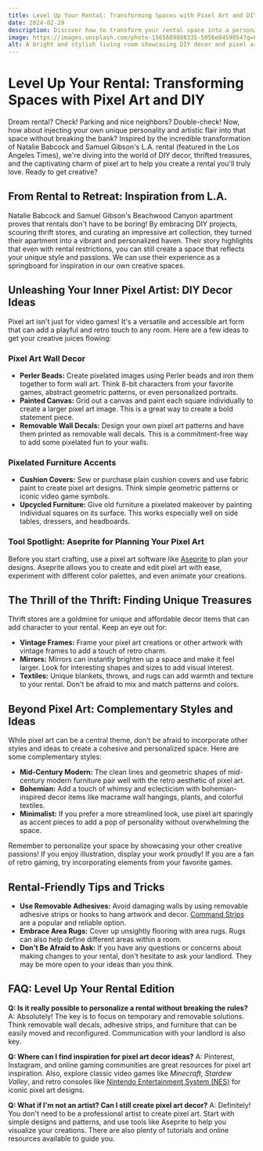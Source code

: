 ```yaml
---
title: Level Up Your Rental: Transforming Spaces with Pixel Art and DIY
date: 2024-02-29
description: Discover how to transform your rental space into a personalized haven using DIY projects, thrifted finds, and the charm of pixel art. Inspired by Natalie Babcock and Samuel Gibson's inspiring L.A. rental makeover.
image: https://images.unsplash.com/photo-1565689888335-5056e8459054?q=80&w=2070&auto=format&fit=crop&ixlib=rb-4.0.3&ixid=M3wxMjA3fDB8MHxwaG90by1wYWdlfHx8fGVufDB8fHx8fA%3D%3D
alt: A bright and stylish living room showcasing DIY decor and pixel art elements.
---
```


# Level Up Your Rental: Transforming Spaces with Pixel Art and DIY

Dream rental? Check! Parking and nice neighbors? Double-check! Now, how about injecting your own unique personality and artistic flair into that space without breaking the bank? Inspired by the incredible transformation of Natalie Babcock and Samuel Gibson's L.A. rental (featured in the Los Angeles Times), we're diving into the world of DIY decor, thrifted treasures, and the captivating charm of pixel art to help you create a rental you'll truly love. Ready to get creative?

## From Rental to Retreat: Inspiration from L.A.

Natalie Babcock and Samuel Gibson's Beachwood Canyon apartment proves that rentals don't have to be boring! By embracing DIY projects, scouring thrift stores, and curating an impressive art collection, they turned their apartment into a vibrant and personalized haven. Their story highlights that even with rental restrictions, you can still create a space that reflects your unique style and passions. We can use their experience as a springboard for inspiration in our own creative spaces.

## Unleashing Your Inner Pixel Artist: DIY Decor Ideas

Pixel art isn't just for video games! It's a versatile and accessible art form that can add a playful and retro touch to any room. Here are a few ideas to get your creative juices flowing:

### Pixel Art Wall Decor

*   **Perler Beads:** Create pixelated images using Perler beads and iron them together to form wall art. Think 8-bit characters from your favorite games, abstract geometric patterns, or even personalized portraits.
*   **Painted Canvas:** Grid out a canvas and paint each square individually to create a larger pixel art image. This is a great way to create a bold statement piece.
*   **Removable Wall Decals:** Design your own pixel art patterns and have them printed as removable wall decals. This is a commitment-free way to add some pixelated fun to your walls.

### Pixelated Furniture Accents

*   **Cushion Covers:** Sew or purchase plain cushion covers and use fabric paint to create pixel art designs. Think simple geometric patterns or iconic video game symbols.
*   **Upcycled Furniture:** Give old furniture a pixelated makeover by painting individual squares on its surface. This works especially well on side tables, dressers, and headboards.

### Tool Spotlight: Aseprite for Planning Your Pixel Art

Before you start crafting, use a pixel art software like [Aseprite](https://www.aseprite.org/) to plan your designs. Aseprite allows you to create and edit pixel art with ease, experiment with different color palettes, and even animate your creations.

## The Thrill of the Thrift: Finding Unique Treasures

Thrift stores are a goldmine for unique and affordable decor items that can add character to your rental. Keep an eye out for:

*   **Vintage Frames:** Frame your pixel art creations or other artwork with vintage frames to add a touch of retro charm.
*   **Mirrors:** Mirrors can instantly brighten up a space and make it feel larger. Look for interesting shapes and sizes to add visual interest.
*   **Textiles:** Unique blankets, throws, and rugs can add warmth and texture to your rental. Don't be afraid to mix and match patterns and colors.

## Beyond Pixel Art: Complementary Styles and Ideas

While pixel art can be a central theme, don't be afraid to incorporate other styles and ideas to create a cohesive and personalized space. Here are some complementary styles:

*   **Mid-Century Modern:** The clean lines and geometric shapes of mid-century modern furniture pair well with the retro aesthetic of pixel art.
*   **Bohemian:** Add a touch of whimsy and eclecticism with bohemian-inspired decor items like macrame wall hangings, plants, and colorful textiles.
*   **Minimalist:** If you prefer a more streamlined look, use pixel art sparingly as accent pieces to add a pop of personality without overwhelming the space.

Remember to personalize your space by showcasing your other creative passions! If you enjoy illustration, display your work proudly! If you are a fan of retro gaming, try incorporating elements from your favorite games. 

## Rental-Friendly Tips and Tricks

*   **Use Removable Adhesives:** Avoid damaging walls by using removable adhesive strips or hooks to hang artwork and decor. [Command Strips](https://www.command.com/) are a popular and reliable option.
*   **Embrace Area Rugs:** Cover up unsightly flooring with area rugs. Rugs can also help define different areas within a room.
*   **Don't Be Afraid to Ask:** If you have any questions or concerns about making changes to your rental, don't hesitate to ask your landlord. They may be more open to your ideas than you think.

## FAQ: Level Up Your Rental Edition

**Q: Is it really possible to personalize a rental without breaking the rules?**
A: Absolutely! The key is to focus on temporary and removable solutions. Think removable wall decals, adhesive strips, and furniture that can be easily moved and reconfigured. Communication with your landlord is also key.

**Q: Where can I find inspiration for pixel art decor ideas?**
A: Pinterest, Instagram, and online gaming communities are great resources for pixel art inspiration. Also, explore classic video games like *Minecraft*, *Stardew Valley*, and retro consoles like [Nintendo Entertainment System (NES)](https://www.nintendo.com/store/products/nintendo-entertainment-system-nes-nintendo-switch-online-100044/) for iconic pixel art designs.

**Q: What if I'm not an artist? Can I still create pixel art decor?**
A: Definitely! You don't need to be a professional artist to create pixel art. Start with simple designs and patterns, and use tools like Aseprite to help you visualize your creations. There are also plenty of tutorials and online resources available to guide you.
